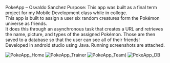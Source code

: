 PokeApp – Osvaldo Sanchez
Purpose: This app was built as a final term project for my Mobile Development class while in college.  
This app is built to assign a user six random creatures form the Pokémon universe as friends.  
It does this through an asynchronous task that creates a URL and retrieves the name, picture, and types of the assigned Pokémon. 
Those are then saved to a database so that the user can see all of their friends!  
Developed in android studio using Java.  Running screenshots are attached.       

![PokeApp_Home](https://user-images.githubusercontent.com/55261374/65104651-d9455700-d997-11e9-8084-f45b567488ae.png)
![PokeApp_Trainer](https://user-images.githubusercontent.com/55261374/65104656-dba7b100-d997-11e9-88e3-36233189c5a4.png)
![PokeApp_Team)](https://user-images.githubusercontent.com/55261374/65104730-26c1c400-d998-11e9-9dc8-7646ec372066.png)
![PokeApp_DB](https://user-images.githubusercontent.com/55261374/65104740-2e816880-d998-11e9-95b0-01d416042ed9.png)
